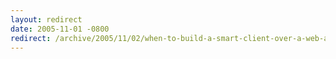 ```yaml
---
layout: redirect
date: 2005-11-01 -0800
redirect: /archive/2005/11/02/when-to-build-a-smart-client-over-a-web-app.aspx/
---
```

